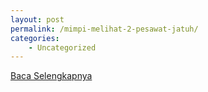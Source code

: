 ```yaml
---
layout: post
permalink: /mimpi-melihat-2-pesawat-jatuh/
categories:
    - Uncategorized
---
```


[Baca Selengkapnya](/09)